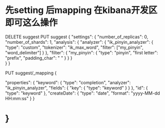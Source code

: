 先setting  后mapping   在kibana开发区即可这么操作
===
DELETE suggest
PUT suggest
{
  "settings": {
    "number_of_replicas": 0,
    "number_of_shards": 1,
    "analysis": {
        "analyzer": {
            "ik_pinyin_analyzer": {
                "type": "custom",
                "tokenizer": "ik_max_word",
                "filter": ["my_pinyin", "word_delimiter"]
            }
        },
        "filter": {
            "my_pinyin": {
                "type": "pinyin",
                "first letter": "prefix",
                "padding_char": " "
            }
        }
    }    
  }
}

PUT suggest/_mapping
{
    
  "properties": {
      "keyword": {
          "type": "completion",
          "analyzer": "ik_pinyin_analyzer",
          "fields": {
              "key": {
                  "type": "keyword"
              }
          }
      },
      "id": {
          "type": "keyword"
      },
      "createDate": {
          "type": "date",
          "format": "yyyy-MM-dd HH:mm:ss"
      }
  }
    
} 
===